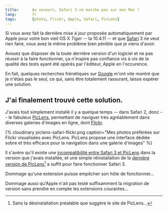 ```yaml
---
title:      Au secours, Safari 3 ne marche pas sur mon Mac !
lang:       fr
tags:       [photo, Flickr, Apple, Safari, PicLens]
---
```


Si vous avez fait la dernière mise à jour proposée automatiquement par Apple pour votre bon vieil OS X *Tiger* -- la 10.4.11 -- et que [Safari](http://www.apple.com/macosx/features/safari.html) 3 ne veut rien faire, vous avez le même problème bien pénible que je viens d'avoir.

Avouez que disposer de la toute dernière version d'un logiciel et ne pas réussir à la faire fonctionner, ça n'inspire pas confiance vis à vis de la qualité des tests ayant été opérés par l'éditeur, Apple en l'occurence.

En fait, quelques recherches frénétiques sur [Google](http://www.google.com/) m'ont vite montré que je n'étais pas le seul, ce qui, sans être totalement rassurant, laisse espérer une solution.

## J'ai finalement trouvé cette solution.

J'avais tout simplement installé il y a quelque temps -- dans Safari 2, donc -- le fabuleux [PicLens](http://www.piclens.com/), permettant de naviguer très agréablement dans diverses galeries d'images en ligne, dont [Flickr](https://www.flickr.com/).

{% cloudinary piclens-safari-flickr.png caption="Mes photos préférées sur Flickr visualisées avec PicLens. PicLens propose une interface dédiée sobre et très efficace pour la navigation dans une galerie d'images" %}

Il s'avère qu'il existe une [incompatibilité entre Safari 3 et PicLens](http://www.piclens.com/site/safari/support_pl_sf.php) dans la version que j'avais installée, et une simple réinstallation de la [dernière version de PicLens](http://www.piclens.com/site/download.php?p=piclens)[^1] a suffit pour faire fonctionner Safari 3.

Dommage qu'une extension puisse empêcher son hôte de fonctionner...

Dommage aussi qu'Apple n'ait pas testé suffisamment la migration de version sans prendre en compte les extensions courantes...

[^1]: Sans la désinstallation préalable que suggère le site de PicLens...
